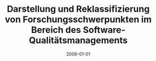 ---
abstract: ''
authors:
- Arthur Linhart
date: '2006-01-01'
featured: false
links:
- name: Publik
  url: https://publik.tuwien.ac.at/showentry.php?ID=140866&lang=2
publication_types:
- '7'
publishDate: '2006-01-01'
title: Darstellung und Reklassifizierung von Forschungsschwerpunkten im Bereich des
  Software-Qualitätsmanagements
url_pdf: ''
---